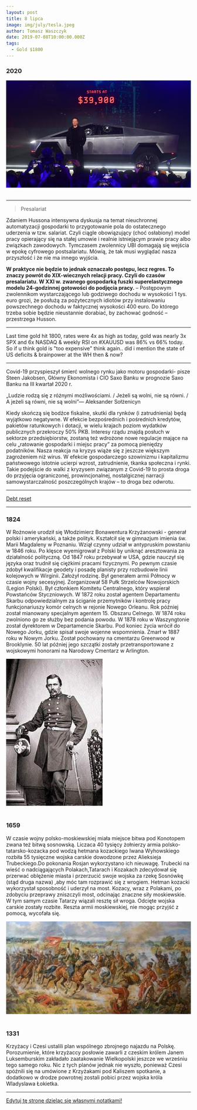 ```yaml
---
layout: post
title: 8 lipca
image: img/july/tesla.jpeg
author: Tomasz Waszczyk
date: 2019-07-08T10:00:00.000Z
tags:
  - Gold $1800
---
```


### 2020

<img src="./img/july/tesla.jpeg"><br><br>

---

> Presalariat

Zdaniem Hussona intensywna dyskusja na temat nieuchronnej automatyzacji gospodarki to przygotowanie pola do ostatecznego uderzenia w tzw. salariat. Czyli ciągle obowiązujący (choć osłabiony) model pracy opierający się na stałej umowie i realnie istniejącym prawie pracy albo związkach zawodowych. Tymczasem zwolennicy UBI domagają się wejścia w epokę cyfrowego postsalariatu. Mówią, że tak musi wyglądać nasza przyszłość i że nie ma innego wyjścia.

__W praktyce nie będzie to jednak oznaczało postępu, lecz regres. To znaczy powrót do XIX-wiecznych relacji pracy. Czyli do czasów presalariatu. W XXI w. zwanego gospodarką fuszki superelastycznego modelu 24-godzinnej gotowości do podjęcia pracy.__ – Postępowym zwolennikom wystarczającego lub godziwego dochodu w wysokości 1 tys. euro grozi, że posłużą za pożytecznych idiotów przy instalowaniu powszechnego dochodu w faktycznej wysokości 400 euro. Do którego trzeba sobie będzie nieustannie dorabiać, by zachować godność – przestrzega Husson.

---

Last time gold hit 1800, rates were 4x as high as today, gold was nearly 3x SPX and 6x NASDAQ & weekly RSI on #XAUUSD was 86% vs 66% today. So if u think gold is "too expensive" think again.. did i mention the state of US deficits & brainpower at the WH then & now?

---

Covid-19 przyspieszył śmierć wolnego rynku jako motoru gospodarki- pisze Steen Jakobsen, Główny Ekonomista i CIO Saxo Banku w prognozie Saxo Banku na III kwartał 2020 r.

„Ludzie rodzą się z różnymi możliwościami. / Jeżeli są wolni, nie są równi. / A jeżeli są równi, nie są wolni”— Aleksander Sołżenicyn

Kiedy skończą się bodźce fiskalne, skutki dla rynków (i zatrudnienia) będą wyjątkowo negatywne.
W efekcie bezpośrednich i pośrednich kredytów, pakietów ratunkowych i dotacji, w wielu krajach poziom wydatków publicznych przekroczy 50% PKB. Interesy rządu znajdą posłuch w sektorze przedsiębiorstw, zostaną też wdrożone nowe regulacje mające na celu „ratowanie gospodarki i miejsc pracy” za pomocą pieniędzy podatników.
Nasza reakcja na kryzys wiąże się z jeszcze większym zagrożeniem niż wirus.
W efekcie gospodarczego szowinizmu i kapitalizmu państwowego istotnie ucierpi wzrost, zatrudnienie, tkanka społeczna i rynki. Takie podejście do walki z kryzysem związanym z Covid-19 to prosta droga do przyjęcia ograniczonej, prowincjonalnej, nostalgicznej narracji samowystarczalność poszczególnych krajów – to droga bez odwrotu.

---

<a href="./documents/july/great-reset-collapse-biggest-bubble.pdf" target="_blank">Debt reset</a>

---

### 1824

W Rożnowie urodził się Włodzimierz Bonawentura Krzyżanowski - generał polski i amerykański, a także polityk. Kształcił się w gimnazjum imienia św. Marii Magdaleny w Poznaniu.
Wziął czynny udział w antypruskim powstaniu w 1846 roku. Po klęsce wyemigrował z Polski by uniknąć aresztowania za działalność polityczną. Od 1847 roku przebywał w USA, gdzie nauczył się języka oraz trudnił się ciężkimi pracami fizycznymi. Po pewnym czasie zdobył kwalifikacje geodety i posadę planisty przy rozbudowie linii kolejowych w Wirginii. Założył rodzinę. Był generałem armii Północy w czasie wojny secesyjnej. Zorganizował 58 Pułk Strzelców Nowojorskich (Legion Polski). Był członkiem Komitetu Centralnego, który wspierał Powstańców Styczniowych. W 1872 roku został agentem Departamentu Skarbu odpowiedzialnym za ściganie przemytników i kontrolę pracy funkcjonariuszy komór celnych w rejonie Nowego Orleanu. Rok później został mianowany specjalnym agentem 15. Obszaru Celnego. W 1874 roku zwolniono go ze służby bez podania powodu. W 1878 roku w Waszyngtonie został dyrektorem w Departamencie Skarbu. Pod koniec życia wrócił do Nowego Jorku, gdzie spisał swoje wojenne wspomnienia.
Zmarł w 1887 roku w Nowym Jorku. Został pochowany na cmentarzu Greenwood w Brooklynie. 50 lat później jego szczątki zostały przetransportowane z wojskowymi honorami na Narodowy Cmentarz w Arlington.

<img src="./img/july/bonawentura.jpg"><br><br>

### 1659

W czasie wojny polsko-moskiewskiej miała miejsce bitwa pod Konotopem zwana też bitwą sosnowską. Liczaca 40 tysięcy żołnierzy armia polsko-tatarsko-kozacka pod wodzą hetmana kozackiego Iwana Wyhowskiego rozbiła 55 tysięczne wojska carskie dowodzone przez Alieksieja Trubeckiego.Do pokonania Rosjan wykorzystano ich nieuwagę. Trubecki na wieść o nadciągających Polakach,Tatarach i Kozakach zdecydował się przerwać oblężenie miasta i przerzucić swoje wojska za rzekę Sosnówkę (stąd druga nazwa) ,aby móc tam rozprawić się z wrogiem.
Hetman kozacki wykorzystał sposobność i uderzył na most. Kozacy, wraz z Polakami, po zdobyciu przeprawy zniszczyli most, odcinając znaczne siły moskiewskie. W tym samym czasie Tatarzy wiązali resztę sił wroga. Odcięte wojska carskie zostały rozbite. Reszta armii moskiewskiej, nie mogąc przyjść z pomocą, wycofała się.

<img src="./img/july/wojnasosnowska.jpg"><br><br>

### 1331

Krzyżacy i Czesi ustalili plan wspólnego zbrojnego najazdu na Polskę. Porozumienie, które krzyżaccy posłowie zawarli z czeskim królem Janem Luksemburskim zakładało zaatakowanie Wielkopolski jeszcze we wrześniu tego samego roku. Nic z tych planów jednak nie wyszło, ponieważ Czesi spóźnili się na umówione z Krzyżakami pod Kaliszem spotkanie, a dodatkowo w drodze powrotnej zostali pobici przez wojska króla Wladyslawa Łokietka.

---

<a href="https://github.com/TomaszWaszczyk/historia.waszczyk.com/edit/master/src/content/july-8.md" target="_blank">Edytuj tę stronę dzieląc się własnymi notatkami!</a>
